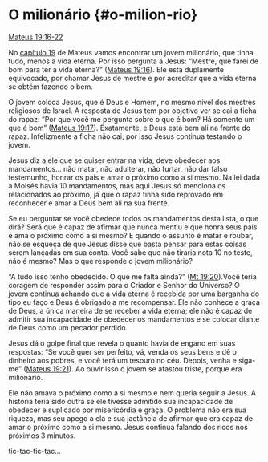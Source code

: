 # O milionário {#o-milion-rio}

[Mateus 19:16-22](http://bibliaonline.com.br/acf/mt/19/16-22)

No [capítulo 19](http://bibliaonline.com.br/acf/mt/19) de Mateus vamos encontrar um jovem milionário, que tinha tudo, menos a vida eterna. Por isso pergunta a Jesus: “Mestre, que farei de bom para ter a vida eterna?” ([Mateus 19:16](http://bibliaonline.com.br/acf/mt/19/16)). Ele está duplamente equivocado, por chamar Jesus de mestre e por acreditar que a vida eterna se obtém fazendo o bem.

O jovem coloca Jesus, que é Deus e Homem, no mesmo nível dos mestres religiosos de Israel. A resposta de Jesus tem por objetivo ver se cai a ficha do rapaz: “Por que você me pergunta sobre o que é bom? Há somente um que é bom” ([Mateus 19:17](http://bibliaonline.com.br/acf/mt/19/17)). Exatamente, e Deus está bem ali na frente do rapaz. Infelizmente a ficha não cai, por isso Jesus continua testando o jovem.

Jesus diz a ele que se quiser entrar na vida, deve obedecer aos mandamentos... não matar, não adulterar, não furtar, não dar falso testemunho, honrar os pais e amar o próximo como a si mesmo. Na lei dada a Moisés havia 10 mandamentos, mas aqui Jesus só menciona os relacionados ao próximo, já que o rapaz tinha sido reprovado em reconhecer e amar a Deus bem ali na sua frente.

Se eu perguntar se você obedece todos os mandamentos desta lista, o que dirá? Será que é capaz de afirmar que nunca mentiu e que honra seus pais e ama o próximo como a si mesmo? E quando o assunto é matar e roubar, não se esqueça de que Jesus disse que basta pensar para estas coisas serem lançadas em sua conta. Você sabe que não tiraria nota 10 no teste, não é mesmo? Mas o que responde o jovem milionário?

“A tudo isso tenho obedecido. O que me falta ainda?” ([Mt 19:20](http://bibliaonline.com.br/acf/mt/19/20)).Você teria coragem de responder assim para o Criador e Senhor do Universo? O jovem continua achando que a vida eterna é recebida por uma barganha do tipo eu faço e Deus é obrigado a me recompensar. Ele não conhece a graça de Deus, a única maneira de se receber a vida eterna; ele não é capaz de admitir sua incapacidade de obedecer os mandamentos e se colocar diante de Deus como um pecador perdido.

Jesus dá o golpe final que revela o quanto havia de engano em suas respostas: “Se você quer ser perfeito, vá, venda os seus bens e dê o dinheiro aos pobres, e você terá um tesouro no céu. Depois, venha e siga-me” ([Mateus 19:21](http://bibliaonline.com.br/acf/mt/19/21)). Ao ouvir isso o jovem se afastou triste, porque era milionário.

Ele não amava o próximo como a si mesmo e nem queria seguir a Jesus. A história teria sido outra se ele tivesse admitido sua incapacidade de obedecer e suplicado por misericórdia e graça. O problema não era sua riqueza, mas seu apego a ela e sua jactância de afirmar que era capaz de amar o próximo como a si mesmo. Jesus continua falando dos ricos nos próximos 3 minutos.

tic-tac-tic-tac...